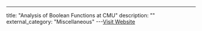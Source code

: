 ---
title: "Analysis of Boolean Functions at CMU"
description: ""
external_category: "Miscellaneous"
---[Visit Website](https://www.youtube.com/playlist?list=PLm3J0oaFux3YypJNaF6sRAf2zC1QzMuTA)

